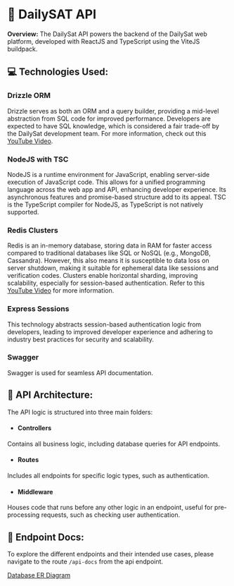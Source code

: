 # 🧐 DailySAT API

**Overview:** The DailySat API powers the backend of the DailySat web platform, developed with ReactJS and TypeScript using the ViteJS buildpack.

## 💻 Technologies Used:

### Drizzle ORM
Drizzle serves as both an ORM and a query builder, providing a mid-level abstraction from SQL code for improved performance. Developers are expected to have SQL knowledge, which is considered a fair trade-off by the DailySat development team. For more information, check out this [YouTube Video](https://www.youtube.com/watch?v=b8W4bupOmxw).

### NodeJS with TSC
NodeJS is a runtime environment for JavaScript, enabling server-side execution of JavaScript code. This allows for a unified programming language across the web app and API, enhancing developer experience. Its asynchronous features and promise-based structure add to its appeal. TSC is the TypeScript compiler for NodeJS, as TypeScript is not natively supported.

### Redis Clusters
Redis is an in-memory database, storing data in RAM for faster access compared to traditional databases like SQL or NoSQL (e.g., MongoDB, Cassandra). However, this also means it is susceptible to data loss on server shutdown, making it suitable for ephemeral data like sessions and verification codes. Clusters enable horizontal sharding, improving scalability, especially for session-based authentication. Refer to this [YouTube Video](https://www.youtube.com/watch?v=2HvxYMdHYcY) for more information.

### Express Sessions
This technology abstracts session-based authentication logic from developers, leading to improved developer experience and adhering to industry best practices for security and scalability.

### Swagger
Swagger is used for seamless API documentation.

## 🧱 API Architecture:

The API logic is structured into three main folders:

- #### Controllers
Contains all business logic, including database queries for API endpoints.

- #### Routes
Includes all endpoints for specific logic types, such as authentication.

- #### Middleware
Houses code that runs before any other logic in an endpoint, useful for pre-processing requests, such as checking user authentication.

## 📝 Endpoint Docs:

To explore the different endpoints and their intended use cases, please navigate to the route `/api-docs` from the api endpoint.

[Database ER Diagram](https://drive.google.com/file/d/1Y9Yu9_crEV4aN3SZ9a_vSYKdIGGY7dxm/preview)
